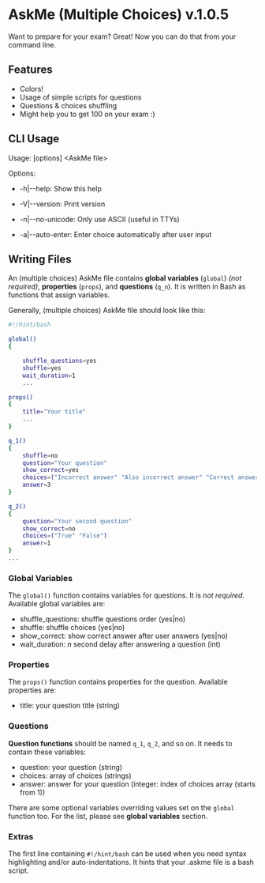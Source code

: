 # AskMe (Multiple Choices) v.1.0.5
Want to prepare for your exam? Great! Now you can do that from your command line.

## Features
- Colors!
- Usage of simple scripts for questions
- Questions & choices shuffling
- Might help you to get 100 on your exam :)

## CLI Usage
Usage: [options] \<AskMe file\>

Options:

- -h|--help: Show this help

- -V|--version: Print version
	
- -n|--no-unicode: Only use ASCII (useful in TTYs)
	
- -a|--auto-enter: Enter choice automatically after user input

## Writing Files
An (multiple choices) AskMe file contains **global variables** (`global`) *(not required)*, **properties** (`props`), and **questions** (`q_n`). It is written in Bash as functions that assign variables.

Generally, (multiple choices) AskMe file should look like this:

```bash
#!/hint/bash

global()
{

	shuffle_questions=yes
	shuffle=yes
	wait_duration=1
	...

props()
{
	title="Your title"
	...
}

q_1()
{
	shuffle=no
	question="Your question"
	show_correct=yes
	choices=("Incorrect answer" "Also incorrect answer" "Correct answer")
	answer=3
}

q_2()
{
	question="Your second question"
	show_correct=no
	choices=("True" "False")
	answer=1
}
...
```


### Global Variables
The `global()` function contains variables for questions. It is *not required*. Available global variables are:
- shuffle\_questions: shuffle questions order (yes|no)
- shuffle: shuffle choices (yes|no)
- show\_correct: show correct answer after user answers (yes|no)
- wait\_duration: *n* second delay after answering a question (int) 

### Properties
The `props()` function contains properties for the question. Available properties are:
- title: your question title (string)

### Questions
**Question functions** should be named `q_1`, `q_2`, and so on. It needs to contain these variables:
- question: your question (string)
- choices: array of choices (strings)
- answer: answer for your question (integer: index of choices array (starts from 1))

There are some optional variables overriding values set on the `global` function too. For the list, please see **global variables** section.

### Extras
The first line containing `#!/hint/bash` can be used when you need syntax highlighting and/or auto-indentations. It hints that your .askme file is a bash script.
